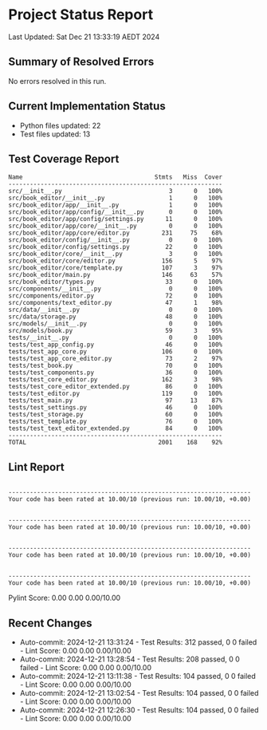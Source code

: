 # Project Status Report
Last Updated: Sat Dec 21 13:33:19 AEDT 2024

## Summary of Resolved Errors

No errors resolved in this run.

## Current Implementation Status

- Python files updated:       22
- Test files updated:       13

## Test Coverage Report

```
Name                                     Stmts   Miss  Cover
------------------------------------------------------------
src/__init__.py                              3      0   100%
src/book_editor/__init__.py                  1      0   100%
src/book_editor/app/__init__.py              1      0   100%
src/book_editor/app/config/__init__.py       0      0   100%
src/book_editor/app/config/settings.py      11      0   100%
src/book_editor/app/core/__init__.py         0      0   100%
src/book_editor/app/core/editor.py         231     75    68%
src/book_editor/config/__init__.py           0      0   100%
src/book_editor/config/settings.py          22      0   100%
src/book_editor/core/__init__.py             3      0   100%
src/book_editor/core/editor.py             156      5    97%
src/book_editor/core/template.py           107      3    97%
src/book_editor/main.py                    146     63    57%
src/book_editor/types.py                    33      0   100%
src/components/__init__.py                   0      0   100%
src/components/editor.py                    72      0   100%
src/components/text_editor.py               47      1    98%
src/data/__init__.py                         0      0   100%
src/data/storage.py                         48      0   100%
src/models/__init__.py                       0      0   100%
src/models/book.py                          59      3    95%
tests/__init__.py                            0      0   100%
tests/test_app_config.py                    46      0   100%
tests/test_app_core.py                     106      0   100%
tests/test_app_core_editor.py               73      2    97%
tests/test_book.py                          70      0   100%
tests/test_components.py                    36      0   100%
tests/test_core_editor.py                  162      3    98%
tests/test_core_editor_extended.py          86      0   100%
tests/test_editor.py                       119      0   100%
tests/test_main.py                          97     13    87%
tests/test_settings.py                      46      0   100%
tests/test_storage.py                       60      0   100%
tests/test_template.py                      76      0   100%
tests/test_text_editor_extended.py          84      0   100%
------------------------------------------------------------
TOTAL                                     2001    168    92%
```

## Lint Report

```

--------------------------------------------------------------------
Your code has been rated at 10.00/10 (previous run: 10.00/10, +0.00)


--------------------------------------------------------------------
Your code has been rated at 10.00/10 (previous run: 10.00/10, +0.00)


--------------------------------------------------------------------
Your code has been rated at 10.00/10 (previous run: 10.00/10, +0.00)


--------------------------------------------------------------------
Your code has been rated at 10.00/10 (previous run: 10.00/10, +0.00)

```

Pylint Score: 0.00
0.00
0.00/10.00

## Recent Changes
- Auto-commit: 2024-12-21 13:31:24 - Test Results: 312 passed, 0 0 failed - Lint Score: 0.00 0.00 0.00/10.00
- Auto-commit: 2024-12-21 13:28:54 - Test Results: 208 passed, 0 0 failed - Lint Score: 0.00 0.00 0.00/10.00
- Auto-commit: 2024-12-21 13:11:38 - Test Results: 104 passed, 0 0 failed - Lint Score: 0.00 0.00 0.00/10.00
- Auto-commit: 2024-12-21 13:02:54 - Test Results: 104 passed, 0 0 failed - Lint Score: 0.00 0.00 0.00/10.00
- Auto-commit: 2024-12-21 12:26:30 - Test Results: 104 passed, 0 0 failed - Lint Score: 0.00 0.00 0.00/10.00